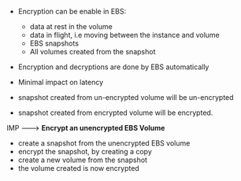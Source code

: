 
- Encryption can be enable in EBS:
	- data at rest in the volume
	- data in flight, i.e moving between the instance and volume
	- EBS snapshots
	- All volumes created from the snapshot

- Encryption and decryptions are done by EBS automatically
- Minimal impact on latency
- snapshot created from un-encrypted volume will be un-encrypted
- snapshot created from encrypted volume will be encrypted.


IMP ---> **Encrypt an unencrypted EBS Volume**
- create a snapshot from the unencrypted EBS volume
- encrypt the snapshot, by creating a copy
- create a new volume from the snapshot
- the volume created is now encrypted